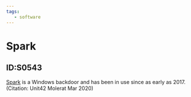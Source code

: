 ```yaml
---
tags:
   - software
---
```

# Spark
## ID:S0543

[Spark](/mitre/software/S0543) is a Windows backdoor and has been in use since as early as 2017.(Citation: Unit42 Molerat Mar 2020) 
